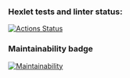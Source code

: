 ### Hexlet tests and linter status:

[![Actions Status](https://github.com/VasilievPavelP/frontend-project-44/workflows/hexlet-check/badge.svg)](https://github.com/VasilievPavelP/frontend-project-44/actions)

### Maintainability badge

[![Maintainability](https://api.codeclimate.com/v1/badges/117a3402a39b3a22f60a/maintainability)](https://codeclimate.com/github/VasilievPavelP/frontend-project-44/maintainability)
